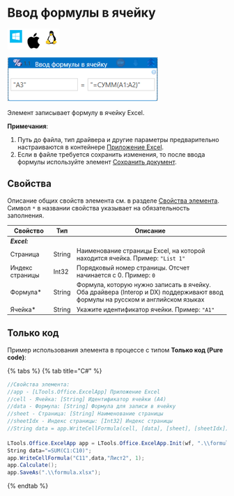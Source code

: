 # Ввод формулы в ячейку

![](<../../../.gitbook/assets/image (100) (1) (1) (1) (1) (1) (1) (1) (1) (5).png>)

![](<../../../.gitbook/assets/Ввод формулы в ячейку. Excel.png>)

Элемент записывает формулу в ячейку Excel.

**Примечания**:

1. Путь до файла, тип драйвера и другие параметры предварительно настраиваются в контейнере [Приложение Excel](https://docs.primo-rpa.ru/primo-rpa/g_elements/el_basic/els_excel/el_excel_app).
2. Если в файле требуется сохранить изменения, то после ввода формулы используйте элемент [Сохранить документ](https://docs.primo-rpa.ru/primo-rpa/g_elements/el_basic/els_excel/el_excel_save).

## Свойства

Описание общих свойств элемента см. в разделе [Свойства элемента](https://docs.primo-rpa.ru/primo-rpa/primo-studio/process/elements#svoistva-elementa).\
Символ `*` в названии свойства указывает на обязательность заполнения.

| Свойство        | Тип    | Описание                                                                                                                                                            |
| --------------- | ------ | ------------------------------------------------------------------------------------------------------------------------------------------------------------------- |
| _**Excel:**_    |        |                                                                                                                                                                     |
| Страница        | String | Наименование страницы Excel, на которой находится ячейка. Пример: `"List 1"`                                                                                        |
| Индекс страницы | Int32  | Порядковый номер страницы. Отсчет начинается с 0. Пример: `0`                                                                                                       |
| Формула\*       | String | Формула, которую нужно записать в ячейку. Оба драйвера (Interop и DX) поддерживают ввод формулы на русском и английском языках                                      |
| Ячейка\*        | String | Укажите идентификатор ячейки. Пример: `"A1"`                                                                                                                        |


## Только код

Пример использования элемента в процессе с типом **Только код (Pure code)**:

{% tabs %}
{% tab title="C#" %}
```csharp
//Свойства элемента:
//app - [LTools.Office.ExcelApp] Приложение Excel
//cell - Ячейка: [String] Идентификатор ячейки (A4)
//data - Формула: [String] Формула для записи в ячейку
//sheet - Страница: [String] Наименование страницы
//sheetIdx - Индекс страницы: [Int32] Индекс страницы
//String data = app.WriteCellFormula(cell, [data], [sheet], [sheetIdx]);
		
LTools.Office.ExcelApp app = LTools.Office.ExcelApp.Init(wf, ".\\formula.xlsx", ";", LTools.Office.Model.InteropTypes.DX);
String data="=SUM(C1:C10)";
app.WriteCellFormula("C11",data,"Лист2", 1);
app.Calculate();
app.SaveAs(".\\formula.xlsx");
```
{% endtab %}
